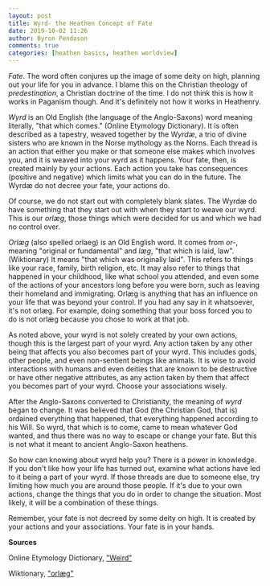 ```yaml
---
layout: post
title: Wyrd- the Heathen Concept of Fate
date: 2019-10-02 11:26
author: Byron Pendason
comments: true
categories: [heathen basics, heathen worldview]
---
```

<em>Fate</em>. The word often conjures up the image of some deity on high, planning out your life for you in advance. I blame this on the Christian theology of <em>predestination</em>, a Christian doctrine of the time. I do not think this is how it works in Paganism though. And it's definitely not how it works in Heathenry.

<em>Wyrd</em> is an Old English (the language of the Anglo-Saxons) word meaning literally, "that which comes." (Online Etymology Dictionary). It is often described as a tapestry, weaved together by the W<em>yrdæ</em>, a trio of divine sisters who are known in the Norse mythology as the Norns. Each thread is an action that either you make or that someone else makes which involves you, and it is weaved into your wyrd as it happens. Your fate, then, is created mainly by your actions. Each action you take has consequences (positive and negative) which limits what you can do in the future. The Wyrdæ do not decree your fate, your actions do.

Of course, we do not start out with completely blank slates. The Wyrdæ do have something that they start out with when they start to weave our wyrd. This is our <em>orlæg</em>, those things which were decided for us and which we had no control over.

<em>Orlæg</em> (also spelled orlaeg) is an Old English word. It comes from <em>or-</em>, meaning "original or fundamental" and <em>læg</em>, "that which is laid, law". (Wiktionary) It means "that which was originally laid". This refers to things like your race, family, birth religion, etc. It may also refer to things that happened in your childhood, like what school you attended, and even some of the actions of your ancestors long before you were born, such as leaving their homeland and immigrating. Orlæg is anything that has an influence on your life that was beyond your control. If you had any say in it whatsoever, it's not orlæg. For example, doing something that your boss forced you to do is not orlæg because you chose to work at that job.

As noted above, your wyrd is not solely created by your own actions, though this is the largest part of your wyrd. Any action taken by any other being that affects you also becomes part of your wyrd. This includes gods, other people, and even non-sentient beings like animals. It is wise to avoid interactions with humans and even deities that are known to be destructive or have other negative attributes, as any action taken by them that affect you becomes part of your wyrd. Choose your associations wisely.

After the Anglo-Saxons converted to Christianity, the meaning of <em>wyrd</em> began to change. It was believed that God (the Christian God, that is) ordained everything that happened, that everything happened according to his Will. So wyrd, that which is to come, came to mean whatever God wanted, and thus there was no way to escape or change your fate. But this is not what it meant to ancient Anglo-Saxon heathens.

So how can knowing about wyrd help you? There is a power in knowledge. If you don't like how your life has turned out, examine what actions have led to it being a part of your wyrd. If those threads are due to someone else, try limiting how much you are around those people. If it's due to your own actions, change the things that you do in order to change the situation. Most likely, it will be a combination of these things.

Remember, your fate is not decreed by some deity on high. It is created by your actions and your associations. Your fate is in your hands.

<strong>Sources</strong>

Online Etymology Dictionary, <a href="https://www.etymonline.com/word/weird?ref=etymonline_crossreference">"Weird"</a>

Wiktionary, <a href="https://en.m.wiktionary.org/wiki/orl%C3%A6g">"orlæg"</a>
